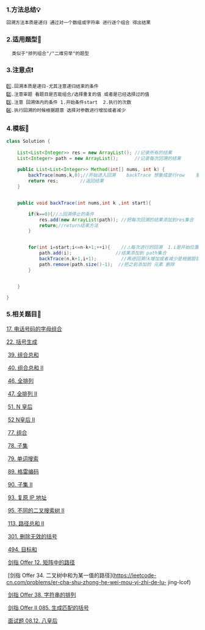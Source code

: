 ### 	1.方法总结💡

```tex
回溯方法本质是递归 通过对一个数组或字符串 进行逐个组合 得出结果
```

### 	2.适用题型🎯

```
  类似于"排列组合"/"二维穷举"的题型
```

### 	3.注意点❗

```
1️⃣.回溯本质是递归-尤其注意递归结束的条件
2️⃣.注意审题 看题目是否能组合/选择重复的值 或者是已经选择过的值
3️⃣.注意 回溯体内的条件 1.开始条件start  2.执行的次数  
4️⃣.执行回溯的时候根据题意 选择对参数进行增加或者减少
```

### 	4.模板🔑

```java
class Solution {
    
    List<List<Integer>> res = new ArrayList(); //记录所有的结果
    List<Integer> path = new ArrayList();	   //记录每次回溯的结果
    
    public List<List<Integer>> Method(int[] nums, int k) {
        backTrace(nums,k,0);//开始进入回溯    backTrace 想象成是行row    里面的for循环是 列 col
        return res;		   //返回结果
    }


    public void backTrace(int nums,int k ,int start){

        if(k==0){//⚠回溯停止的条件
            res.add(new ArrayList(path)); //把每次回溯的结果添加到res集合
            return;//return结束方法
        }


        for(int i=start;i<=n-k+1;++i){    //⚠每次进行的回溯  1.i是开始位置  2,回溯长度  3.自增
            path.add(i);				//结果添加到 path集合
            backTrace(n,k+1,i+1);         //再进回溯(k增加或者减少是根据题目来 i加或者减根据能否取到自身)
            path.remove(path.size()-1);  //把之前添加的 元素 删除 
        }


    }

}
```

### 5.相关题目📝

[	17. 电话号码的字母组合](https://leetcode-cn.com/problems/letter-combinations-of-a-phone-number)

[	22. 括号生成](https://leetcode-cn.com/problems/generate-parentheses)

​	[39. 组合总和](https://leetcode-cn.com/problems/combination-sum)

​	[40. 组合总和 II](https://leetcode-cn.com/problems/combination-sum-ii)

​	[46. 全排列](https://leetcode-cn.com/problems/permutations)

​	[47. 全排列 II](https://leetcode-cn.com/problems/permutations-ii)

​	[51. N 皇后](https://leetcode-cn.com/problems/n-queens)

​	[52 N皇后 II](https://leetcode-cn.com/problems/n-queens-ii)

​	[77. 组合](https://leetcode-cn.com/problems/combinations)

​	[78. 子集](https://leetcode-cn.com/problems/subsets)

​	[79. 单词搜索](https://leetcode-cn.com/problems/word-search)

​	[89. 格雷编码](https://leetcode-cn.com/problems/gray-code)

​	[90. 子集 II](https://leetcode-cn.com/problems/subsets-ii)

​	[93. 复原 IP 地址](https://leetcode-cn.com/problems/restore-ip-addresses)

​	[95. 不同的二叉搜索树 II](https://leetcode-cn.com/problems/unique-binary-search-trees-ii)

​	[113. 路径总和 II](https://leetcode-cn.com/problems/path-sum-ii)

​	[301. 删除无效的括号](https://leetcode-cn.com/problems/remove-invalid-parentheses)

​	[494. 目标和](https://leetcode-cn.com/problems/target-sum)

​	[剑指 Offer 12. 矩阵中的路径](https://leetcode-cn.com/problems/ju-zhen-zhong-de-lu-jing-lcof)

​	[剑指 Offer 34. 二叉树中和为某一值的路径](https://leetcode-cn.com/problems/er-cha-shu-zhong-he-wei-mou-yi-zhi-de-lu-	jing-lcof)

​	[剑指 Offer 38. 字符串的排列](https://leetcode-cn.com/problems/zi-fu-chuan-de-pai-lie-lcof)

​	[剑指 Offer II 085. 生成匹配的括号](https://leetcode-cn.com/problems/IDBivT)

​	[面试题 08.12. 八皇后](https://leetcode-cn.com/problems/eight-queens-lcci)
